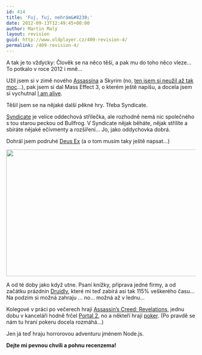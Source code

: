 ```yaml
---
id: 414
title: 'Fuj, fuj, nehrám&#8230;'
date: 2012-09-13T12:49:45+00:00
author: Martin Malý
layout: revision
guid: http://www.oldplayer.cz/409-revision-4/
permalink: /409-revision-4/
---
```

A tak je to vždycky: Člověk se na něco těší, a pak mu do toho něco vleze&#8230; To potkalo v roce 2012 i mně&#8230;

<!--more-->

Užil jsem si v zimě nového [Assassína](http://www.oldplayer.cz/assassins-creed-revelations/) a Skyrim (no, [ten jsem si neužil až tak moc](http://www.oldplayer.cz/skyrim-finalni-verdikt/)&#8230;), pak jsem si dal Mass Effect 3, o kterém ještě napíšu, a docela jsem si vychutnal [I am alive](http://iamalive-game.ubi.com/iamalive/en-gb/index.aspx).

Těšil jsem se na nějaké další pěkné hry. Třeba Syndicate.

[Syndicate](http://www.xzone.cz/nahledxbox360.php3?idg=751) je velice oddechová střílečka, ale rozhodně nemá nic společného s tou starou peckou od Bullfrog. V Syndicate nějak běháte, nějak střílíte a sbíráte nějaké ečívmenty a rozšíření&#8230; Jo, jako oddychovka dobrá.

Dohrál jsem podruhé [Deus Ex](http://www.xzone.cz/nahledgame.php3?idg=2915) (a o tom musím taky ještě napsat&#8230;)

[<img class="aligncenter size-large wp-image-328" title="acr_hookblade_hanging" src="http://www.oldplayer.cz/wp-content/uploads/2012/09/acr_hookblade_hanging-600x337.jpg" alt="" width="600" height="337" />](http://www.oldplayer.cz/wp-content/uploads/2011/11/acr_hookblade_hanging.jpg)

A od té doby jako když utne. Psaní knížky, příprava jedné firmy, a od začátku prázdnin [Druidly](http://druidly.com/blog/), které mi teď zabírá asi tak 115% veškerého času&#8230; Na podzim si možná zahraju &#8230; no&#8230; možná až v lednu&#8230;

Kolegové v práci po večerech hrají [Assassin&#8217;s Creed: Revelations](http://www.oldplayer.cz/assassins-creed-revelations/), jednu dobu v kanceláři hodně frčel [Portal 2](http://www.oldplayer.cz/portal-2/), no a někteří hrají [poker](http://cz.partypoker.com/). (Po pravdě se nám tu hraní pokeru docela rozmáhá&#8230;)

Jen já teď hraju horrorovou adventuru jménem Node.js.

**Dejte mi pevnou chvíli a pohnu recenzema!**

<div id="google_plus_one">
  <g:plusone></g:plusone>
</div>

<div id="fb_send_like">
</div>